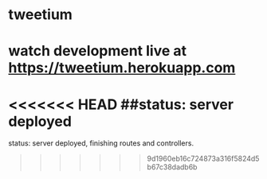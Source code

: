 # tweetium


# watch development live at https://tweetium.herokuapp.com

<<<<<<< HEAD
##status: server deployed
=======
status: server deployed, finishing routes and controllers.
>>>>>>> 9d1960eb16c724873a316f5824d5b67c38dadb6b
